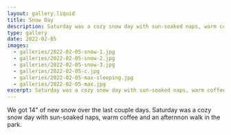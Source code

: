 ```yaml
---
layout: gallery.liquid
title: Snow Day
description: Saturday was a cozy snow day with sun-soaked naps, warm coffee and an afternnon walk in the park.
type: gallery
date: 2022-02-05
images: 
  - galleries/2022-02-05-snow-1.jpg
  - galleries/2022-02-05-snow-2.jpg
  - galleries/2022-02-05-snow-3.jpg
  - galleries/2022-02-05-c.jpg
  - galleries/2022-02-05-max-sleeping.jpg
  - galleries/2022-02-05-max.jpg
excerpt: Saturday was a cozy snow day with sun-soaked naps, warm coffee and an afternnon walk in the park.
---
```

We got 14" of new snow over the last couple days.  Saturday was a cozy snow day with sun-soaked naps, warm coffee and an afternnon walk in the park.